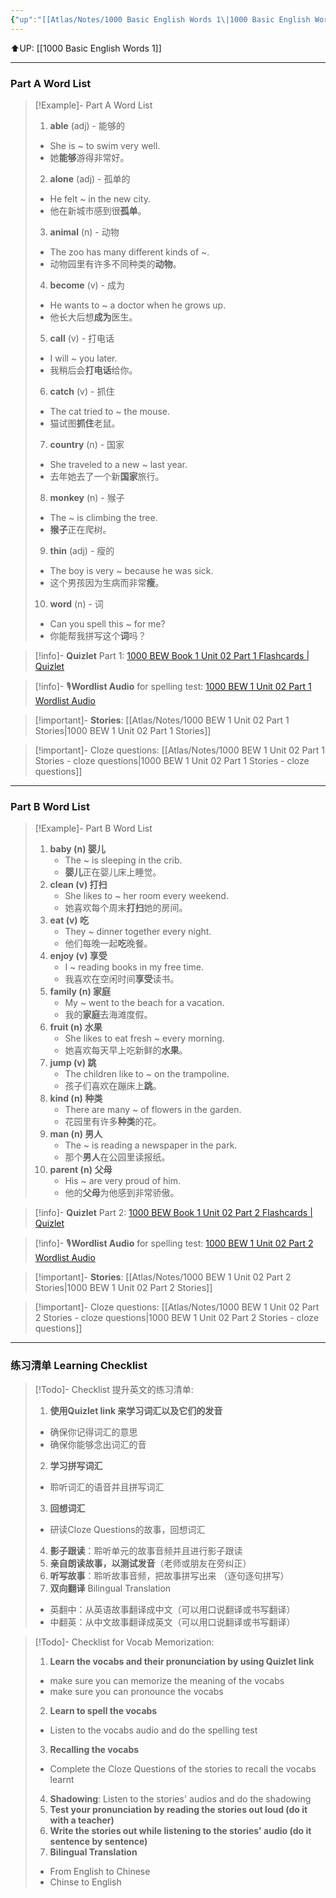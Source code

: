 ```yaml
---
{"up":"[[Atlas/Notes/1000 Basic English Words 1\|1000 Basic English Words 1]]","dg-publish":true,"permalink":"/atlas/notes/1000-basic-english-words-1-unit-02/","dgPassFrontmatter":true}
---
```


⬆️UP: [[1000 Basic English Words 1]]

---
### Part A Word List

> [!Example]- Part A Word List
> 1. **able** (adj) - 能够的
 >   - She is ~ to swim very well.
 >   - 她**能够**游得非常好。
> 2. **alone** (adj) - 孤单的
 >   - He felt ~ in the new city.
 >   - 他在新城市感到很**孤单**。
> 3. **animal** (n) - 动物
 >   - The zoo has many different kinds of ~.
 >   - 动物园里有许多不同种类的**动物**。
> 4. **become** (v) - 成为
 >   - He wants to ~ a doctor when he grows up.
 >   - 他长大后想**成为**医生。
> 5. **call** (v) - 打电话
 >   - I will ~ you later.
 >   - 我稍后会**打电话**给你。
> 6. **catch** (v) - 抓住
 >   - The cat tried to ~ the mouse.
 >   - 猫试图**抓住**老鼠。
> 7. **country** (n) - 国家
 >   - She traveled to a new ~ last year.
 >   - 去年她去了一个新**国家**旅行。
> 8. **monkey** (n) - 猴子
 >   - The ~ is climbing the tree.
 >   - **猴子**正在爬树。
> 9. **thin** (adj) - 瘦的
 >   - The boy is very ~ because he was sick.
 >   - 这个男孩因为生病而非常**瘦**。
> 10. **word** (n) - 词
 >   - Can you spell this ~ for me?
 >   - 你能帮我拼写这个**词**吗？

> [!info]- **Quizlet** Part 1: [1000 BEW Book 1 Unit 02 Part 1 Flashcards | Quizlet](https://quizlet.com/922283354/1000-bew-book-1-unit-02-part-1-flash-cards/?i=1vbzw5&x=1qqt)

> [!info]- 🎙️**Wordlist Audio** for spelling test: [1000 BEW 1 Unit 02 Part 1 Wordlist Audio](https://drive.google.com/file/d/1zwsL7WVuDqc6D0HbqYR6hQ6xlABfRL-R/view?usp=drive_link)

> [!important]- **Stories**: [[Atlas/Notes/1000 BEW 1 Unit 02 Part 1 Stories\|1000 BEW 1 Unit 02 Part 1 Stories]]

> [!important]- Cloze questions: [[Atlas/Notes/1000 BEW 1 Unit 02 Part 1 Stories - cloze questions\|1000 BEW 1 Unit 02 Part 1 Stories - cloze questions]]

---
### Part B Word List


> [!Example]- Part B Word List
> 1. **baby (n) 婴儿**
>     - The ~ is sleeping in the crib.
>     - **婴儿**正在婴儿床上睡觉。
> 2. **clean (v) 打扫**
>     - She likes to ~ her room every weekend.
>     - 她喜欢每个周末**打扫**她的房间。
> 3. **eat (v) 吃**
>     - They ~ dinner together every night.
>     - 他们每晚一起**吃**晚餐。
> 4. **enjoy (v) 享受**
>     - I ~ reading books in my free time.
>     - 我喜欢在空闲时间**享受**读书。
> 5. **family (n) 家庭**
>     - My ~ went to the beach for a vacation.
>     - 我的**家庭**去海滩度假。
> 6. **fruit (n) 水果**
>     - She likes to eat fresh ~ every morning.
>     - 她喜欢每天早上吃新鲜的**水果**。
> 7. **jump (v) 跳**
>     - The children like to ~ on the trampoline.
>     - 孩子们喜欢在蹦床上**跳**。
> 8. **kind (n) 种类**
>     - There are many ~ of flowers in the garden.
>     - 花园里有许多**种类**的花。
> 9. **man (n) 男人**
>     - The ~ is reading a newspaper in the park.
>     - 那个**男人**在公园里读报纸。
> 10. **parent (n) 父母**
>     - His ~ are very proud of him.
>     - 他的**父母**为他感到非常骄傲。

> [!info]- **Quizlet** Part 2: [1000 BEW Book 1 Unit 02 Part 2 Flashcards | Quizlet](https://quizlet.com/922284254/1000-bew-book-1-unit-02-part-2-flash-cards/?i=1vbzw5&x=1jqt)

> [!info]- 🎙️**Wordlist Audio** for spelling test: [1000 BEW 1 Unit 02 Part 2 Wordlist Audio](https://drive.google.com/file/d/11b3nTH6SF3K1GQeEJPhN4you1AQ3yCY9/view?usp=drive_link)

> [!important]- **Stories**: [[Atlas/Notes/1000 BEW 1 Unit 02 Part 2 Stories\|1000 BEW 1 Unit 02 Part 2 Stories]]

> [!important]- Cloze questions: [[Atlas/Notes/1000 BEW 1 Unit 02 Part 2 Stories - cloze questions\|1000 BEW 1 Unit 02 Part 2 Stories - cloze questions]]

---
### 练习清单 Learning Checklist

> [!Todo]- Checklist 提升英文的练习清单:
> 1. **使用Quizlet link 来学习词汇以及它们的发音** 
>	- 确保你记得词汇的意思 
>	- 确保你能够念出词汇的音 
> 2. **学习拼写词汇** 
>	- 聆听词汇的语音并且拼写词汇 
> 3. **回想词汇**
>	- 研读Cloze Questions的故事，回想词汇 
> 4. **影子跟读**：聆听单元的故事音频并且进行影子跟读 
> 5. **亲自朗读故事，以测试发音**（老师或朋友在旁纠正）
> 6. **听写故事**：聆听故事音频，把故事拼写出来 （逐句逐句拼写）
> 7. **双向翻译** Bilingual Translation 
>	- 英翻中：从英语故事翻译成中文（可以用口说翻译或书写翻译）
>	- 中翻英：从中文故事翻译成英文（可以用口说翻译或书写翻译）

> [!Todo]- Checklist for Vocab Memorization:
> 
> 1. **Learn the vocabs and their pronunciation by using Quizlet link**
>	- make sure you can memorize the meaning of the vocabs
>	- make sure you can pronounce the vocabs
> 2. **Learn to spell the vocabs**
>	- Listen to the vocabs audio and do the spelling test
> 3. **Recalling the vocabs**
>	- Complete the Cloze Questions of the stories to recall the vocabs learnt
> 4. **Shadowing**: Listen to the stories' audios and do the shadowing
> 5. **Test your pronunciation by reading the stories out loud (do it with a teacher)**
> 6. **Write the stories out while listening to the stories' audio (do it sentence by sentence)**
> 7. **Bilingual Translation** 
> 	- From English to Chinese
> 	- Chinse to English





